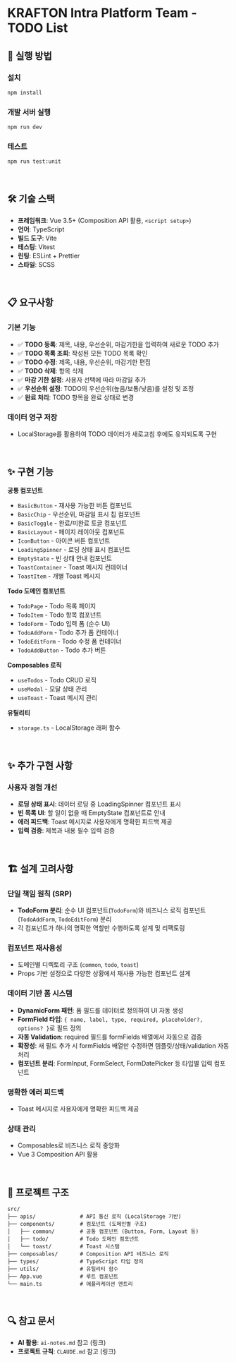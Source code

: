 # KRAFTON Intra Platform Team - TODO List

## 🚀 실행 방법

### 설치

```bash
npm install
```

### 개발 서버 실행

```bash
npm run dev
```

### 테스트

```bash
npm run test:unit
```

<br />

## 🛠️ 기술 스택

- **프레임워크**: Vue 3.5+ (Composition API 활용, `<script setup>`)
- **언어**: TypeScript
- **빌드 도구**: Vite
- **테스팅**: Vitest
- **린팅**: ESLint + Prettier
- **스타일**: SCSS

<br/>

## 📋 요구사항

### 기본 기능

- ✅ **TODO 등록**: 제목, 내용, 우선순위, 마감기한을 입력하여 새로운 TODO 추가
- ✅ **TODO 목록 조회**: 작성된 모든 TODO 목록 확인
- ✅ **TODO 수정**: 제목, 내용, 우선순위, 마감기한 편집
- ✅ **TODO 삭제**: 항목 삭제
- ✅ **마감 기한 설정**: 사용자 선택에 따라 마감일 추가
- ✅ **우선순위 설정**: TODO의 우선순위(높음/보통/낮음)를 설정 및 조정
- ✅ **완료 처리**: TODO 항목을 완료 상태로 변경

### 데이터 영구 저장

- LocalStorage를 활용하여 TODO 데이터가 새로고침 후에도 유지되도록 구현

<br />

## ✨ 구현 기능

**공통 컴포넌트**

- `BasicButton` - 재사용 가능한 버튼 컴포넌트
- `BasicChip` - 우선순위, 마감일 표시 칩 컴포넌트
- `BasicToggle` - 완료/미완료 토글 컴포넌트
- `BasicLayout` - 페이지 레이아웃 컴포넌트
- `IconButton` - 아이콘 버튼 컴포넌트
- `LoadingSpinner` - 로딩 상태 표시 컴포넌트
- `EmptyState` - 빈 상태 안내 컴포넌트
- `ToastContainer` - Toast 메시지 컨테이너
- `ToastItem` - 개별 Toast 메시지

**Todo 도메인 컴포넌트**

- `TodoPage` - Todo 목록 페이지
- `TodoItem` - Todo 항목 컴포넌트
- `TodoForm` - Todo 입력 폼 (순수 UI)
- `TodoAddForm` - Todo 추가 폼 컨테이너
- `TodoEditForm` - Todo 수정 폼 컨테이너
- `TodoAddButton` - Todo 추가 버튼

**Composables 로직**

- `useTodos` - Todo CRUD 로직
- `useModal` - 모달 상태 관리
- `useToast` - Toast 메시지 관리

**유틸리티**

- `storage.ts` - LocalStorage 래퍼 함수

<br />

## ✨ 추가 구현 사항

### 사용자 경험 개선

- **로딩 상태 표시**: 데이터 로딩 중 LoadingSpinner 컴포넌트 표시
- **빈 목록 UI**: 할 일이 없을 때 EmptyState 컴포넌트로 안내
- **에러 피드백**: Toast 메시지로 사용자에게 명확한 피드백 제공
- **입력 검증**: 제목과 내용 필수 입력 검증

<br />

## 🏗️ 설계 고려사항

### 단일 책임 원칙 (SRP)

- **TodoForm 분리**: 순수 UI 컴포넌트(`TodoForm`)와 비즈니스 로직 컴포넌트(`TodoAddForm`, `TodoEditForm`) 분리
- 각 컴포넌트가 하나의 명확한 역할만 수행하도록 설계 및 리팩토링

### 컴포넌트 재사용성

- 도메인별 디렉토리 구조 (`common`, `todo`, `toast`)
- Props 기반 설정으로 다양한 상황에서 재사용 가능한 컴포넌트 설계

### 데이터 기반 폼 시스템

- **DynamicForm 패턴**: 폼 필드를 데이터로 정의하여 UI 자동 생성
- **FormField 타입**: `{ name, label, type, required, placeholder?, options? }`로 필드 정의
- **자동 Validation**: required 필드를 formFields 배열에서 자동으로 검증
- **확장성**: 새 필드 추가 시 formFields 배열만 수정하면 템플릿/상태/validation 자동 처리
- **컴포넌트 분리**: FormInput, FormSelect, FormDatePicker 등 타입별 입력 컴포넌트

### 명확한 에러 피드백

- Toast 메시지로 사용자에게 명확한 피드백 제공

### 상태 관리

- Composables로 비즈니스 로직 중앙화
- Vue 3 Composition API 활용

<br />

## 📂 프로젝트 구조

```
src/
├── apis/              # API 통신 로직 (LocalStorage 기반)
├── components/        # 컴포넌트 (도메인별 구조)
│   ├── common/        # 공통 컴포넌트 (Button, Form, Layout 등)
│   ├── todo/          # Todo 도메인 컴포넌트
│   └── toast/         # Toast 시스템
├── composables/       # Composition API 비즈니스 로직
├── types/             # TypeScript 타입 정의
├── utils/             # 유틸리티 함수
├── App.vue            # 루트 컴포넌트
└── main.ts            # 애플리케이션 엔트리
```

<br/>

## 🔍 참고 문서

- **AI 활용**: `ai-notes.md` 참고 (링크)
- **프로젝트 규칙**: `CLAUDE.md` 참고 (링크)
